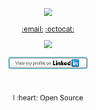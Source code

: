 <p align="center">
  <a href="https://github.com/anuraghazra/github-readme-stats"><img src="https://github-readme-stats.vercel.app/api?username=CasperGN&count_private=true&theme=dark&include_all_commits=true&show_icons=true"></a>
</p>
<p align="center">
  <a href="mailto:whopsec@protonmail.com">:email:</a>  <a href="https://gist.github.com/CasperGN">:octocat:</a>
</p>
<p align="center">
  <a href="https://twitter.com/CasperGN"><img src="https://img.shields.io/twitter/follow/CasperGN"></a>
</p>
<p align="center">
  <a href="https://www.linkedin.com/in/casper-guldbech-nielsen-a03168100/"><img src="https://github.com/CasperGN/CasperGN/blob/master/linkedin.jpg"></a>
</p>
<p></br></p>
<p align="center">
  I :heart: Open Source
</p>
